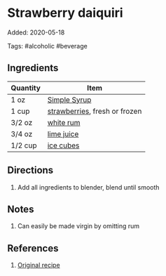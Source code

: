 # Strawberry daiquiri

Added: 2020-05-18

Tags: #alcoholic #beverage

## Ingredients

| Quantity | Item                                                           |
| -------- | -------------------------------------------------------------- |
| 1 oz     | [Simple Syrup](simple-syrup.md)                                |
| 1 cup    | [strawberries](../_ingredients/strawberry.md), fresh or frozen |
| 3/2 oz   | [white rum](../_ingredients/rum.md)                            |
| 3/4 oz   | [lime juice](../_ingredients/lime%20juice.md)                  |
| 1/2 cup  | [ice cubes](../_ingredients/ice.md)                            |

## Directions

1. Add all ingredients to blender, blend until smooth

## Notes

1. Can easily be made virgin by omitting rum

## References

1. [Original recipe](https://whitneybond.com/wprm_print/31641)
